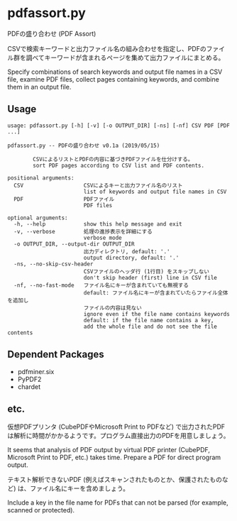 # pdfassort.py

PDFの盛り合わせ (PDF Assort)

CSVで検索キーワードと出力ファイル名の組み合わせを指定し、PDFのファイル群を調べてキーワードが含まれるページを集めて出力ファイルにまとめる。

Specify combinations of search keywords and output file names in a CSV
file, examine PDF files, collect pages containing keywords, and
combine them in an output file.


## Usage

```text
usage: pdfassort.py [-h] [-v] [-o OUTPUT_DIR] [-ns] [-nf] CSV PDF [PDF ...]

pdfassort.py -- PDFの盛り合わせ v0.1a (2019/05/15)

        CSVによるリストとPDFの内容に基づきPDFファイルを仕分けする。
        sort PDF pages according to CSV list and PDF contents.

positional arguments:
  CSV                   CSVによるキーと出力ファイル名のリスト
                        list of keywords and output file names in CSV
  PDF                   PDFファイル
                        PDF files

optional arguments:
  -h, --help            show this help message and exit
  -v, --verbose         処理の進捗表示を詳細にする
                        verbose mode
  -o OUTPUT_DIR, --output-dir OUTPUT_DIR
                        出力ディレクトリ, default: '.'
                        output directory, default: '.'
  -ns, --no-skip-csv-header
                        CSVファイルのヘッダ行 (1行目) をスキップしない
                        don't skip header (first) line in CSV file
  -nf, --no-fast-mode   ファイル名にキーが含まれていても無視する
                        default: ファイル名にキーが含まれていたらファイル全体を追加し
                        ファイルの内容は見ない
                        ignore even if the file name contains keywords
                        default: if the file name contains a key,
                        add the whole file and do not see the file contents
```


## Dependent Packages

* pdfminer.six
* PyPDF2
* chardet


## etc.

仮想PDFプリンタ (CubePDFやMicrosoft Print to PDFなど) で出力されたPDFは解析に時間がかかるようです。プログラム直接出力のPDFを用意しましょう。

It seems that analysis of PDF output by virtual PDF printer (CubePDF,
Microsoft Print to PDF, etc.) takes time.  Prepare a PDF for direct
program output.


テキスト解析できないPDF (例えばスキャンされたものとか、保護されたものなど) は、ファイル名にキーを含めましょう。

Include a key in the file name for PDFs that can not be parsed (for
example, scanned or protected).
